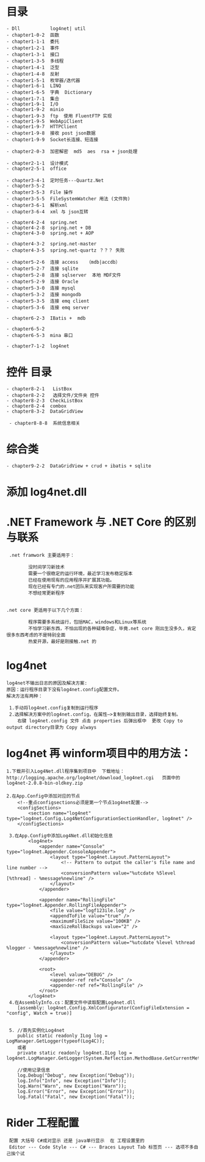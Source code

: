 
#   目录
    - Dll           log4net| util
    - chapter1-0-2  函数
    - chapter1-1-1  委托
    - chapter1-2-1  事件
    - chapter1-3-1  接口
    - chapter1-3-5  多线程
    - chapter1-4-1  泛型
    - chapter1-4-8  反射
    - chapter1-5-1  枚举器/迭代器
    - chapter1-6-1  LINQ
    - chapter1-6-5  字典  Dictionary
    - chapter1-7-1  集合
    - chapter1-9-1  I/O
    - chapter1-9-2  minio
    - chapter1-9-3  ftp  使用 FluentFTP 实现
    - chapter1-9-5  WebApiClient 
    - chapter1-9-7  HTTPClient 
    - chapter1-9-8  接收 post json数据 
    - chapter1-9-9  Socket长连接、短连接 
    
    - chapter2-0-3  加密解密  md5  aes  rsa + json处理

    - chapter2-1-1  设计模式
    - chapter2-5-1  office

    - chapter3-4-1  定时任务---Quartz.Net
    - chapter3-5-2  
    - chapter3-5-3  File 操作
    - chapter3-5-5  FileSystemWatcher 用法 (文件狗)
    - chapter3-6-1  解析xml 
    - chapter3-6-4  xml 与 json互转 
    
    - chapter4-2-4  spring.net
    - chapter4-2-8  spring.net + DB
    - chapter4-3-0  spring.net + AOP

    - chapter4-3-2  spring.net-master
    - chapter4-3-5  spring.net-quartz ？？？ 失败

    - chapter5-2-6  连接 access   （mdb|accdb）
    - chapter5-2-7  连接 sqlite  
    - chapter5-2-8  连接 sqlserver  本地 MDF文件
    - chapter5-2-9  连接 Oracle
    - chapter5-3-0  连接 mysql
    - chapter5-3-2  连接 mongodb
    - chapter5-3-5  连接 emq client 
    - chapter5-3-6  连接 emq server
    
    - chapter6-2-3  IBatis +  mdb 
    
    - chapter6-5-2  
    - chapter6-5-3  mina 串口
    
    - chapter7-1-2  log4net
# 控件 目录

    - chapter8-2-1   ListBox
    - chapter8-2-2   选择文件/文件夹 控件
    - chapter8-2-3  CheckListBox
    - chapter8-2-4  combox
    - chapter8-3-2  DataGridView
    
     - chapter8-8-8  系统信息相关
 # 综合类
    - chapter9-2-2  DataGridView + crud + ibatis + sqlite

#  添加 log4net.dll

   
# .NET Framework 与 .NET Core 的区别与联系

     .net framwork 主要适用于：
    
            没时间学习新技术
            需要一个很稳定的运行环境，最近学习发布稳定版本
            已经在使用现有的应用程序并扩展其功能。
            现在已经有专门的.net团队来实现客户所需要的功能
            不想经常更新程序
            
            
    .net core 更适用于以下几个方面：
    
            程序需要多系统运行，包括MAC，windows和Linux等系统
            不怕学习新东西，不怕出现的各种疑难杂症，毕竟.net core 刚出生没多久，肯定很多东西考虑的不是特别全面
            热爱开源，最好是刚接触.net 的
            

# log4net
    log4net不输出日志的原因及解决方案:
    原因：运行程序目录下没有log4net.config配置文件。
    解决方法有两种：
     
     1.手动将log4net.config复制到运行程序
     2.选择解决方案中的log4net.config，在属性–>复制到输出目录，选择始终复制。
        右键 log4net.config 文件 点击 properties 后弹出框中  更改 Copy to output directory目录为 Copy always 
        
        
# log4net 再 winform项目中的用方法：
    1.下载并引入Log4Net.dll程序集到项目中  下载地址：http://logging.apache.org/log4net/download_log4net.cgi   页面中的 log4net-2.0.8-bin-oldkey.zip
    　　
    2.在App.Config中添加对应的节点
        <!--重点configsections必须是第一个节点1og4net配置-->
        <configSections>
            <section name="log4net" type="log4net.Config.Log4NetConfigurationSectionHandler, log4net" />
        </configSections>
        
     3.在App.Config中添加Log4Net.dll初始化信息
            <log4net>
                <appender name="Console" type="log4net.Appender.ConsoleAppender">
                    <layout type="log4net.Layout.PatternLayout">
                        <!-- Pattern to output the caller's file name and line number -->
                        <conversionPattern value="%utcdate %5level [%thread] - %message%newline" />
                    </layout>
                </appender>
                
                <appender name="RollingFile" type="log4net.Appender.RollingFileAppender">
                    <file value="logf123ile.log" />
                    <appendToFile value="true" />
                    <maximumFileSize value="100KB" />
                    <maxSizeRollBackups value="2" />
             
                    <layout type="log4net.Layout.PatternLayout">
                        <conversionPattern value="%utcdate %level %thread %logger - %message%newline" />
                    </layout>
                </appender>
                
                <root>
                    <level value="DEBUG" />
                    <appender-ref ref="Console" />
                    <appender-ref ref="RollingFile" />
                </root>
            </log4net>
     4.在AssemblyInfo.cs：配置文件中读取配置Log4net.dll
        [assembly: log4net.Config.XmlConfigurator(ConfigFileExtension = "config", Watch = true)]   
        
        
     5. //首先实例化Log4net
        public static readonly ILog log = LogManager.GetLogger(typeof(Log4C)); 
        或者
        private static readonly log4net.ILog log = log4net.LogManager.GetLogger(System.Reflection.MethodBase.GetCurrentMethod().DeclaringType);
        
        //使用记录信息
        log.Debug("Debug", new Exception("Debug"));
        log.Info("Info", new Exception("Info"));
        log.Warn("Warn", new Exception("Warn"));
        log.Error("Error", new Exception("Error"));
        log.Fatal("Fatal", new Exception("Fatal"));   
        
# Rider 工程配置
     配置 大括号 C#成对显示 还是 java单行显示  在 工程设置里的 
     Editor --- Code Style --- C# --- Braces Layout Tab 标签页 --- 选项不多自己挨个试